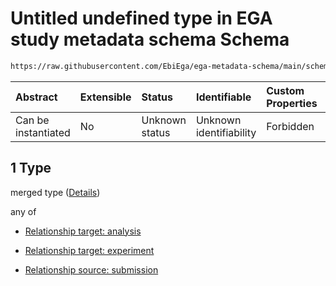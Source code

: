 # Untitled undefined type in EGA study metadata schema Schema

```txt
https://raw.githubusercontent.com/EbiEga/ega-metadata-schema/main/schemas/EGA.study.json#/properties/study_relationships/items/allOf/1/anyOf/0/allOf/1
```



| Abstract            | Extensible | Status         | Identifiable            | Custom Properties | Additional Properties | Access Restrictions | Defined In                                                                 |
| :------------------ | :--------- | :------------- | :---------------------- | :---------------- | :-------------------- | :------------------ | :------------------------------------------------------------------------- |
| Can be instantiated | No         | Unknown status | Unknown identifiability | Forbidden         | Allowed               | none                | [EGA.study.json\*](../../../schemas/EGA.study.json "open original schema") |

## 1 Type

merged type ([Details](ega-18-properties-study-relationships-items-allof-relationship-constraints-for-a-study-anyof-allowed-relationships-of-type-referenced_by-main-ones-allof-1.md))

any of

*   [Relationship target: analysis](ega-12-definitions-relationship-target-analysis.md "check type definition")

*   [Relationship target: experiment](ega-12-definitions-relationship-target-experiment.md "check type definition")

*   [Relationship source: submission](ega-12-definitions-relationship-source-submission.md "check type definition")
